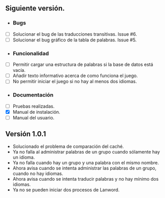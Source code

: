 ## Siguiente versión.

- ### Bugs
 - [ ] Solucionar el bug de las traducciones transitivas. Issue #6.
 - [ ] Solucionar el bug gráfico de la tabla de palabras. Issue #5.
- ### Funcionalidad
 - [ ] Permitir cargar una estructura de palabras si la base de datos está vacía.
 - [ ] Añadir texto informativo acerca de como funciona el juego.
 - [ ] No permitir iniciar el juego si no hay al menos dos idiomas.
- ### Documentación
 - [ ] Pruebas realizadas.
 - [x] Manual de instalación.
 - [ ] Manual del usuario.

## Versión 1.0.1
- Solucionado el problema de comparación del caché.
- Ya no falla al administrar palabras de un grupo cuando sólamente hay un idioma.
- Ya no falla cuando hay un grupo y una palabra con el mismo nombre.
- Ahora avisa cuando se intenta administrar las palabras de un grupo, cuando no hay idiomas.
- Ahora avisa cuando se intenta traducir palabras y no hay mínimo dos idiomas.
- Ya no se pueden iniciar dos procesos de Lanword.